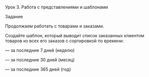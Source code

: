Урок 3. Работа с представлениями и шаблонами

Задание

Продолжаем работать с товарами и заказами.

Создайте шаблон, который выводит список заказанных клиентом товаров из всех его заказов с сортировкой по времени:

— за последние 7 дней (неделю)

— за последние 30 дней (месяц)

— за последние 365 дней (год)

